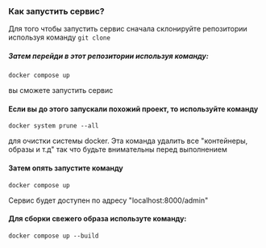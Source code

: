 ### Как запустить сервис?
Для того чтобы запустить сервис сначала склонируйте репозитории используя команду ```git clone```

##### Затем перейди в этот репозитории используя команду: 

``` docker compose up ```  

вы сможете запустить сервис

#### Если вы до этого запускали похожий проект, то используйте команду 

``` docker system prune --all ```

для очистки системы docker. Эта команда удалить все "контейнеры,  образы  и т.д" так что будьте внимательны перед выполнением


#### Затем опять запустите команду

``` docker compose up ```

Сервис будет доступен по адресу "localhost:8000/admin"
 
#### Для сборки свежего образа используте команду:

``` docker compose up --build ```
